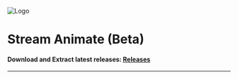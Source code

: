 
![Logo](https://images2.imgbox.com/07/dd/4MhgLGy5_o.png)


# Stream Animate (Beta)

 ####  **Download and Extract latest releases:** [Releases](https://github.com/StreamAnimate/StreamAnimate2.0/releases/)

---
